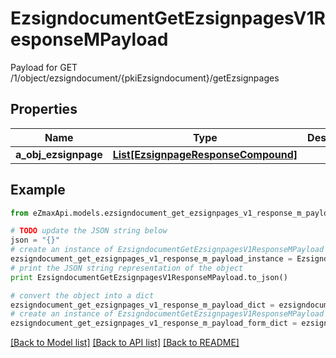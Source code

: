 # EzsigndocumentGetEzsignpagesV1ResponseMPayload

Payload for GET /1/object/ezsigndocument/{pkiEzsigndocument}/getEzsignpages

## Properties

Name | Type | Description | Notes
------------ | ------------- | ------------- | -------------
**a_obj_ezsignpage** | [**List[EzsignpageResponseCompound]**](EzsignpageResponseCompound.md) |  | 

## Example

```python
from eZmaxApi.models.ezsigndocument_get_ezsignpages_v1_response_m_payload import EzsigndocumentGetEzsignpagesV1ResponseMPayload

# TODO update the JSON string below
json = "{}"
# create an instance of EzsigndocumentGetEzsignpagesV1ResponseMPayload from a JSON string
ezsigndocument_get_ezsignpages_v1_response_m_payload_instance = EzsigndocumentGetEzsignpagesV1ResponseMPayload.from_json(json)
# print the JSON string representation of the object
print EzsigndocumentGetEzsignpagesV1ResponseMPayload.to_json()

# convert the object into a dict
ezsigndocument_get_ezsignpages_v1_response_m_payload_dict = ezsigndocument_get_ezsignpages_v1_response_m_payload_instance.to_dict()
# create an instance of EzsigndocumentGetEzsignpagesV1ResponseMPayload from a dict
ezsigndocument_get_ezsignpages_v1_response_m_payload_form_dict = ezsigndocument_get_ezsignpages_v1_response_m_payload.from_dict(ezsigndocument_get_ezsignpages_v1_response_m_payload_dict)
```
[[Back to Model list]](../README.md#documentation-for-models) [[Back to API list]](../README.md#documentation-for-api-endpoints) [[Back to README]](../README.md)


